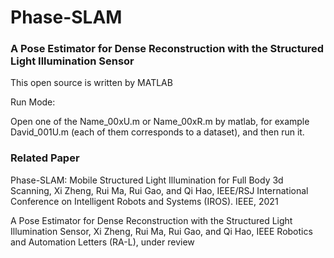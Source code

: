 # Phase-SLAM
### A Pose Estimator for Dense Reconstruction with the Structured Light Illumination Sensor

This open source is written by MATLAB 

Run Mode:

Open one of the Name_00xU.m or Name_00xR.m by matlab,  for example David_001U.m (each of them corresponds to a dataset), and then run it.

### Related Paper

Phase-SLAM: Mobile Structured Light Illumination for Full Body 3d Scanning,  Xi Zheng, Rui Ma, Rui Gao, and Qi Hao, IEEE/RSJ
International Conference on Intelligent Robots and Systems (IROS). IEEE, 2021

A Pose Estimator for Dense Reconstruction with the Structured Light Illumination Sensor, Xi Zheng, Rui Ma, Rui Gao, and Qi Hao, IEEE Robotics and Automation Letters (RA-L), under review

